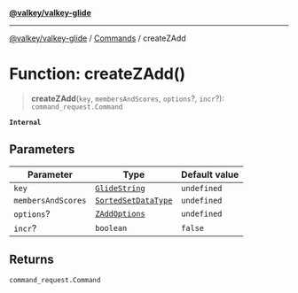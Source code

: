 [**@valkey/valkey-glide**](../../README.md)

***

[@valkey/valkey-glide](../../modules.md) / [Commands](../README.md) / createZAdd

# Function: createZAdd()

> **createZAdd**(`key`, `membersAndScores`, `options`?, `incr`?): `command_request.Command`

**`Internal`**

## Parameters

| Parameter | Type | Default value |
| ------ | ------ | ------ |
| `key` | [`GlideString`](../../BaseClient/type-aliases/GlideString.md) | `undefined` |
| `membersAndScores` | [`SortedSetDataType`](../../BaseClient/type-aliases/SortedSetDataType.md) | `undefined` |
| `options`? | [`ZAddOptions`](../interfaces/ZAddOptions.md) | `undefined` |
| `incr`? | `boolean` | `false` |

## Returns

`command_request.Command`
